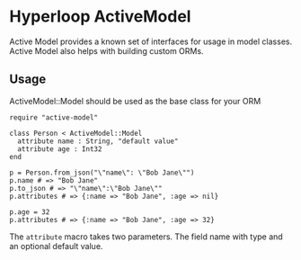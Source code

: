 # Hyperloop ActiveModel

Active Model provides a known set of interfaces for usage in model classes. Active Model also helps with building custom ORMs.


## Usage

ActiveModel::Model should be used as the base class for your ORM

```crystal
require "active-model"

class Person < ActiveModel::Model
  attribute name : String, "default value"
  attribute age : Int32
end

p = Person.from_json("\"name\": \"Bob Jane\"")
p.name # => "Bob Jane"
p.to_json # => "\"name\":\"Bob Jane\""
p.attributes # => {:name => "Bob Jane", :age => nil}

p.age = 32
p.attributes # => {:name => "Bob Jane", :age => 32}
```

The `attribute` macro takes two parameters. The field name with type and an optional default value.
